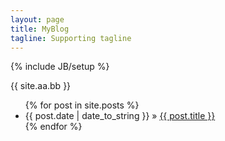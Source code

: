 ```yaml
---
layout: page
title: MyBlog
tagline: Supporting tagline
---
```

{% include JB/setup %}

<p>{{ site.aa.bb }}</p>
<ul class="posts">
  {% for post in site.posts %}
    <li><span>{{ post.date | date_to_string }}</span> &raquo; <a href="{{ BASE_PATH }}{{ post.url }}">{{ post.title }}</a></li>
  {% endfor %}
</ul>

